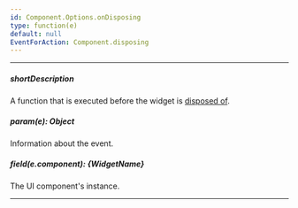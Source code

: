 ```yaml
---
id: Component.Options.onDisposing
type: function(e)
default: null
EventForAction: Component.disposing
---
```

---
##### shortDescription
A function that is executed before the widget is [disposed of](/api-reference/10%20UI%20Widgets/DOMComponent/3%20Methods/dispose().md '{basewidgetpath}/Methods/#dispose').

##### param(e): Object
Information about the event.

##### field(e.component): {WidgetName}
The UI component's instance.

---
